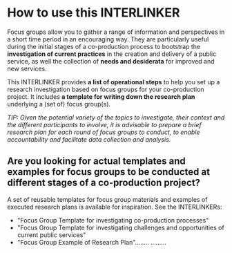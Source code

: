 # How to use this INTERLINKER
Focus groups allow you to gather a range of information and perspectives in a short time period in an encouraging way. They are particularly useful during the initial stages of a co-production process to bootstrap the **investigation of current practices** in the creation and delivery of a public service, as well the collection of **needs and desiderata** for improved and new services. 

This INTERLINKER provides **a list of operational steps** to help you set up a research investigation based on focus groups for your co-production project.  It includes **a template for writing down the research plan** underlying a (set of) focus group(s).

*TIP: Given the potential variety of the topics to investigate, their context and the different participants to involve, it is advisable to prepare a brief research plan for each round of focus groups to conduct, to enable accountability and facilitate data collection and analysis.*

## Are you looking for actual templates and examples for focus groups to be conducted at different stages of a co-production project?
A set of reusable templates for focus group materials and examples of executed research plans is available for inspiration. See the INTERLINKERs:
- "Focus Group Template for investigating co-production processes"
- "Focus Group Template for investigating challenges and opportunities of current public services"
- "Focus Group Example of Research Plan"……..
………
